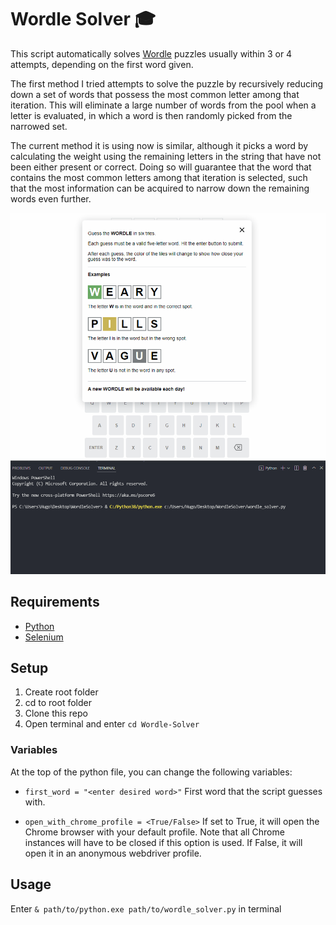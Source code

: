 # Wordle Solver 🎓

 
This script automatically solves [Wordle](https://www.nytimes.com/games/wordle/index.html) puzzles usually within 3 or 4 attempts, depending on the first word given.

The first method I tried attempts to solve the puzzle by recursively reducing down a set of words that possess the most common letter among that iteration. 
This will eliminate a large number of words from the pool when a letter is evaluated, in which a word is then randomly picked from the narrowed set.

The current method it is using now is similar, although it picks a word by calculating the weight using the remaining letters in the string that have not been either present or correct. Doing so will guarantee that the word that contains the most common letters among that iteration is selected, such that the most information can be acquired to narrow down the remaining words even further.

![](demo.gif)

## Requirements
- [Python](https://www.python.org/downloads/)
- [Selenium](https://chromedriver.chromium.org/downloads)

## Setup 
1. Create root folder
2. cd to root folder
4. Clone this repo
5. Open terminal and enter ``` cd Wordle-Solver ```

### Variables
At the top of the python file, you can change the following variables:

- ``` first_word = "<enter desired word>" ``` First word that the script guesses with.

- ``` open_with_chrome_profile = <True/False> ``` If set to True, it will open the Chrome browser with your default profile. Note that all Chrome instances will have to be closed if this option is used.
If False, it will open it in an anonymous webdriver profile.


## Usage
Enter ``` & path/to/python.exe path/to/wordle_solver.py ``` in terminal

